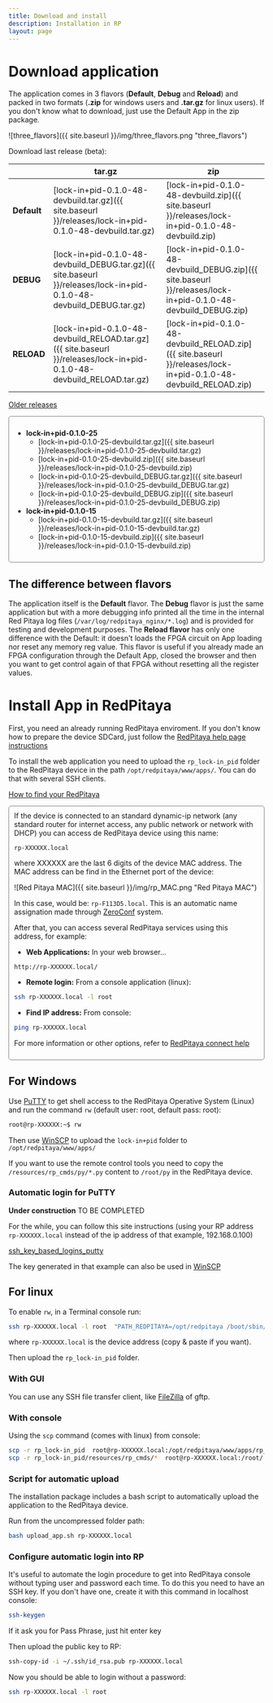 ```yaml
---
title: Download and install
description: Installation in RP
layout: page
---
```


# Download application

The application comes in 3 flavors (**Default**, **Debug** and **Reload**) and packed in two formats
(**.zip** for windows users and **.tar.gz** for linux users). If you don't know what to download, just use
the Default App in the zip package.

![three_flavors]({{ site.baseurl }}/img/three_flavors.png "three_flavors")

Download last release (beta):


|             | tar.gz                                                                                                                 | zip                                                                                                              |
|-------------|------------------------------------------------------------------------------------------------------------------------|------------------------------------------------------------------------------------------------------------------|
| **Default** | [lock-in+pid-0.1.0-48-devbuild.tar.gz]({{ site.baseurl }}/releases/lock-in+pid-0.1.0-48-devbuild.tar.gz)               | [lock-in+pid-0.1.0-48-devbuild.zip]({{ site.baseurl }}/releases/lock-in+pid-0.1.0-48-devbuild.zip)               |
| **DEBUG**   | [lock-in+pid-0.1.0-48-devbuild_DEBUG.tar.gz]({{ site.baseurl }}/releases/lock-in+pid-0.1.0-48-devbuild_DEBUG.tar.gz)   | [lock-in+pid-0.1.0-48-devbuild_DEBUG.zip]({{ site.baseurl }}/releases/lock-in+pid-0.1.0-48-devbuild_DEBUG.zip)   |
| **RELOAD**  | [lock-in+pid-0.1.0-48-devbuild_RELOAD.tar.gz]({{ site.baseurl }}/releases/lock-in+pid-0.1.0-48-devbuild_RELOAD.tar.gz) | [lock-in+pid-0.1.0-48-devbuild_RELOAD.zip]({{ site.baseurl }}/releases/lock-in+pid-0.1.0-48-devbuild_RELOAD.zip) |


<a data-toggle="collapse" href="#OldReleases" aria-expanded="false" aria-controls="OldReleases">Older releases<span class="caret"></span></a>

<div id="OldReleases" class="collapse" markdown="1" style="padding: 10px; border: 1px solid gray; border-radius: 5px;">

  - **lock-in+pid-0.1.0-25**
    - [lock-in+pid-0.1.0-25-devbuild.tar.gz]({{ site.baseurl }}/releases/lock-in+pid-0.1.0-25-devbuild.tar.gz)
    - [lock-in+pid-0.1.0-25-devbuild.zip]({{ site.baseurl }}/releases/lock-in+pid-0.1.0-25-devbuild.zip)
    - [lock-in+pid-0.1.0-25-devbuild_DEBUG.tar.gz]({{ site.baseurl }}/releases/lock-in+pid-0.1.0-25-devbuild_DEBUG.tar.gz)
    - [lock-in+pid-0.1.0-25-devbuild_DEBUG.zip]({{ site.baseurl }}/releases/lock-in+pid-0.1.0-25-devbuild_DEBUG.zip)
  - **lock-in+pid-0.1.0-15**
    - [lock-in+pid-0.1.0-15-devbuild.tar.gz]({{ site.baseurl }}/releases/lock-in+pid-0.1.0-15-devbuild.tar.gz)
    - [lock-in+pid-0.1.0-15-devbuild.zip]({{ site.baseurl }}/releases/lock-in+pid-0.1.0-15-devbuild.zip)

</div>

## The difference between flavors

The application itself is the **Default** flavor.
The **Debug** flavor is just the same application but with a more debugging
info printed all the time in the internal Red Pitaya log files (`/var/log/redpitaya_nginx/*.log`) and is provided
for testing and development purposes.
The **Reload flavor** has only one difference with the Default: it doesn't loads the FPGA circuit on App loading
nor reset any memory reg value. This flavor is useful if you already made an FPGA configuration
through the Default App, closed the browser and then you want to get control again of that FPGA without resetting
all the register values.


# Install App in RedPitaya

First, you need an already running RedPitaya enviroment. If you don't know
how to prepare the device SDCard, just follow the
[RedPitaya help page instructions](http://redpitaya.readthedocs.io/en/latest/quickStart/SDcard/SDcard.html)

To install the web application you need to upload the `rp_lock-in_pid` folder
to the RedPitaya device in the path `/opt/redpitaya/www/apps/`. You can do that with several SSH clients.


<a data-toggle="collapse" href="#How_to_find_RedPitaya" aria-expanded="false" aria-controls="How_to_find_RedPitaya"> How to find your RedPitaya <span class="caret"></span></a>

<div id="How_to_find_RedPitaya" class="collapse" markdown="1" style="padding: 10px; border: 1px solid gray; border-radius: 5px;">
If the device is connected to an standard dynamic-ip network (any standard router for internet access, any public network or network with DHCP) you can access de RedPitaya device using this name:

`rp-XXXXXX.local`

where XXXXXX are the last 6 digits of the device MAC address. The MAC address can be find in the Ethernet port of the
device:

![Red Pitaya MAC]({{ site.baseurl }}/img/rp_MAC.png "Red Pitaya MAC")

In this case, would be: `rp-F113D5.local`. This is an automatic name assignation made through [ZeroConf](https://en.wikipedia.org/wiki/Zero-configuration_networking) system.

After that, you can access several RedPitaya services using this address, for example:

 - **Web Applications:** In your web browser...

 `http://rp-XXXXXX.local/`

 - **Remote login:** From a console application (linux):

 ```bash
 ssh rp-XXXXXX.local -l root
 ```

 - **Find IP address:** From console:
 ```bash
 ping rp-XXXXXX.local
 ```
For more information or other options, refer to
[RedPitaya connect help](http://redpitaya.readthedocs.io/en/latest/quickStart/connect/connect.html)

</div>


## For Windows

Use [PuTTY](https://www.chiark.greenend.org.uk/~sgtatham/putty/latest.html) to
get shell access to the RedPitaya Operative System (Linux) and run the command `rw` (default user: root, default pass: root):

```bash
root@rp-XXXXXX:~$ rw
```

Then use [WinSCP](https://winscp.net/) to upload the `lock-in+pid` folder to
 `/opt/redpitaya/www/apps/`

If you want to use the remote control tools you need to copy the `/resources/rp_cmds/py/*.py`
content to `/root/py` in the RedPitaya device.

### Automatic login for PuTTY

<div class="alert alert-warning" role="alert">
  <strong>Under construction</strong> TO BE COMPLETED
</div>

For the while, you can follow this site instructions (using your RP address `rp-XXXXXX.local` instead of the ip address of that example, 192.168.0.100)

[ssh_key_based_logins_putty](https://www.howtoforge.com/ssh_key_based_logins_putty)

The key generated in that example can also be used in [WinSCP](https://winscp.net/eng/docs/ui_login_authentication)

## For linux

To enable `rw`, in a Terminal console run:

```bash
ssh rp-XXXXXX.local -l root  "PATH_REDPITAYA=/opt/redpitaya /boot/sbin/rw"
```

where `rp-XXXXXX.local` is the device address (copy & paste if you want).

Then upload the `rp_lock-in_pid` folder.

### With GUI

You can use any SSH file transfer client, like [FileZilla](https://filezilla-project.org/) of gftp.

### With console
Using the `scp` command (comes with linux) from console:

```bash
scp -r rp_lock-in_pid  root@rp-XXXXXX.local:/opt/redpitaya/www/apps/rp_lock-in_pid
scp -r rp_lock-in_pid/resources/rp_cmds/*  root@rp-XXXXXX.local:/root/
```

### Script for automatic upload
The installation package includes a bash script to automatically upload
the application to the RedPitaya device.

Run from the uncompressed folder path:

```bash
bash upload_app.sh rp-XXXXXX.local
```

### Configure automatic login into RP

It's useful to automate the login procedure to get into RedPitaya console without
typing user and password each time. To do this you need to have an SSH key. If you
don't have one, create it with this command in localhost console:

```bash
ssh-keygen
```
If it ask you for Pass Phrase, just hit enter key

Then upload the public key to RP:

```bash
ssh-copy-id -i ~/.ssh/id_rsa.pub rp-XXXXXX.local
```

Now you should be able to login without a password:

```bash
ssh rp-XXXXXX.local -l root
```
